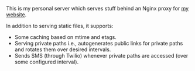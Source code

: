 This is my personal server which serves stuff behind an Nginx proxy for [my website](https://waffles.space).

In addition to serving static files, it supports:

- Some caching based on mtime and etags.
- Serving private paths i.e., autogenerates public links for private paths and rotates them over desired intervals.
- Sends SMS (through Twilio) whenever private paths are accessed (over some configured interval).
